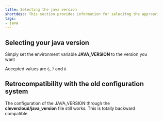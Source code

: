 ```yaml
---
title: Selecting the java version
shortdesc: This section provides information for selecitng the appropriate java version for your application
tags:
- java
---
```


## Selecting your java version

Simply set the environment variable **JAVA_VERSION** to the version you want

Accepted values are `6`, `7` and `8`

## Retrocompatibility with the old configuration system

The configuration of the JAVA_VERSION through the **clevercloud/java_version** file still works. This is totally backward compatible.
